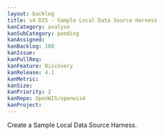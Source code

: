 ```yaml
---
layout: backlog
title: v4 DIS - Sample Local Data Source Harness
kanCategory: analyse
kanSubCategory: pending
kanAssigned:
kanBacklog: 188
kanIssue:
kanPullReq:
kanFeature: Discovery
kanRelease: 4.1
kanMetric:
kanSize:
kanPriority: 2
kanRepo: OpenWIS/openwis4
kanProject:
---
```

Create a Sample Local Data Source Harness.
